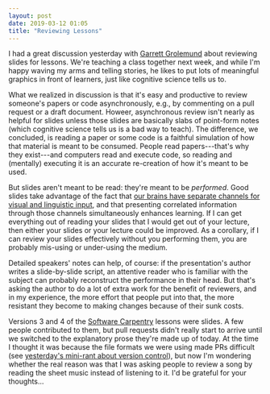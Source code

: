```yaml
---
layout: post
date: 2019-03-12 01:05
title: "Reviewing Lessons"
---
```


I had a great discussion yesterday with [Garrett Grolemund](https://github.com/garrettgman)
about reviewing slides for lessons.
We're teaching a class together next week,
and while I'm happy waving my arms and telling stories,
he likes to put lots of meaningful graphics in front of learners,
just like cognitive science tells us to.

What we realized in discussion is that
it's easy and productive to review someone's papers or code asynchronously,
e.g.,
by commenting on a pull request or a draft document.
Howeer,
asynchronous review isn't nearly as helpful for slides
unless those slides are basically slabs of point-form notes
(which cognitive science tells us is a bad way to teach).
The difference,
we concluded,
is reading a paper or some code is a faithful simulation of how that material is meant to be consumed.
People read papers---that's why they exist---and computers read and execute code,
so reading and (mentally) executing it is an accurate re-creation of how it's meant to be used.

But slides aren't meant to be read:
they're meant to be *performed*.
Good slides take advantage of the fact that
[our brains have separate channels for visual and linguistic input](http://teachtogether.tech/en/load/#s:load-split-attention),
and that presenting correlated information through those channels simultaneously enhances learning.
If I can get everything out of reading your slides that I would get out of your lecture,
then either your slides or your lecture could be improved.
As a corollary,
if I can review your slides effectively without you performing them,
you are probably mis-using or under-using the medium.

Detailed speakers' notes can help, of course:
if the presentation's author writes a slide-by-slide script,
an attentive reader who is familiar with the subject
can probably reconstruct the performance in their head.
But that's asking the author to do a lot of extra work for the benefit of reviewers,
and in my experience,
the more effort that people put into that,
the more resistant they become to making changes
because of their sunk costs.

Versions 3 and 4 of the [Software Carpentry](http://software-carpentry.org) lessons were slides.
A few people contributed to them,
but pull requests didn't really start to arrive until we switched to the explanatory prose
they're made up of today.
At the time I thought it was because the file formats we were using made PRs difficult
(see [yesterday's mini-rant about version control]({{site.github.url}}/2019/03/10/the-tool-i-want.html)),
but now I'm wondering whether the real reason was that
I was asking people to review a song by reading the sheet music
instead of listening to it.
I'd be grateful for your thoughts...

